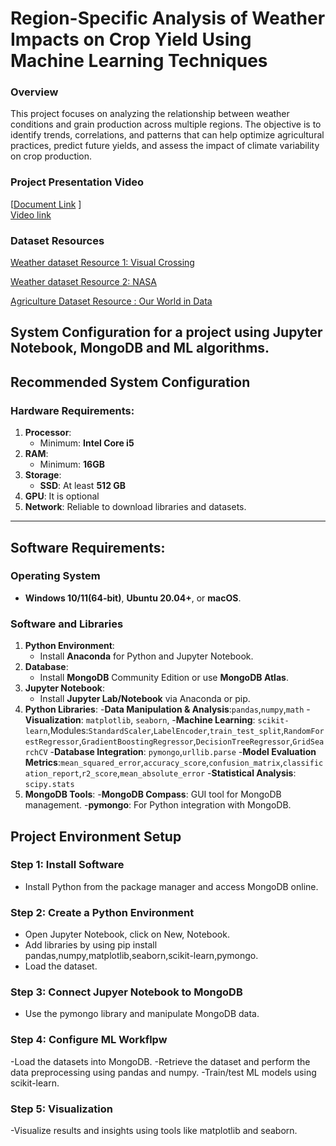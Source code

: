 
# Region-Specific Analysis of Weather Impacts on Crop Yield Using Machine Learning Techniques 

### Overview 
This project focuses on analyzing the relationship between weather conditions and grain production across multiple regions. The objective is to identify trends, correlations, and patterns that can help optimize agricultural practices, predict future yields, and assess the impact of climate variability on crop production.

### Project Presentation Video
[[Document Link](https://studentncirl-my.sharepoint.com/:f:/r/personal/x23351560_student_ncirl_ie/Documents/Programming_for_AI_Files?csf=1&web=1&e=BZP4SJ)
]
<br/> [Video link](https://studentncirl-my.sharepoint.com/personal/x23351560_student_ncirl_ie/_layouts/15/stream.aspx?id=%2Fpersonal%2Fx23351560%5Fstudent%5Fncirl%5Fie%2FDocuments%2FProgramming%5Ffor%5FAI%5FFiles%2FProject%20video%2Emp4&nav=eyJyZWZlcnJhbEluZm8iOnsicmVmZXJyYWxBcHAiOiJPbmVEcml2ZUZvckJ1c2luZXNzIiwicmVmZXJyYWxBcHBQbGF0Zm9ybSI6IldlYiIsInJlZmVycmFsTW9kZSI6InZpZXciLCJyZWZlcnJhbFZpZXciOiJNeUZpbGVzTGlua0NvcHkifX0&ga=1&referrer=StreamWebApp%2EWeb&referrerScenario=AddressBarCopied%2Eview%2Eee1503de%2D6b1a%2D45f4%2Da991%2D028510561a05) 
### Dataset Resources
[Weather dataset Resource 1: Visual Crossing](https://www.visualcrossing.com/)

[Weather dataset Resource 2: NASA](https://power.larc.nasa.gov/)

[Agriculture Dataset Resource : Our World in Data]( https://ourworldindata.org/agricultural-production#explore-data-on-agricultural-production])

## System Configuration for a project using Jupyter Notebook, MongoDB and ML algorithms.

## Recommended System Configuration

### Hardware Requirements:
1. **Processor**:
   - Minimum: **Intel Core i5**
2. **RAM**:
   - Minimum: **16GB**
3. **Storage**:
   - **SSD**: At least **512 GB**
4. **GPU**: It is optional
5. **Network**: Reliable to download libraries and datasets.

---

## Software Requirements:

### Operating System
- **Windows 10/11(64-bit)**, **Ubuntu 20.04+**, or **macOS**.

### Software and Libraries
1. **Python Environment**:
   - Install **Anaconda** for Python and Jupyter Notebook.
2. **Database**:
   - Install **MongoDB** Community Edition or use **MongoDB Atlas**.
3. **Jupyter Notebook**:
   - Install **Jupyter Lab/Notebook** via Anaconda or pip.
4. **Python Libraries**:
   -**Data Manipulation & Analysis**:`pandas`,`numpy`,`math`
   -**Visualization**: `matplotlib`, `seaborn`,
   -**Machine Learning**: `scikit-learn`,Modules:`StandardScaler`,`LabelEncoder`,`train_test_split`,`RandomForestRegressor`,`GradientBoostingRegressor`,`DecisionTreeRegressor`,`GridSearchCV`
   -**Database Integration**: `pymongo`,`urllib.parse`
   -**Model Evaluation Metrics**:`mean_squared_error`,`accuracy_score`,`confusion_matrix`,`classification_report`,`r2_score`,`mean_absolute_error`
   -**Statistical Analysis**: `scipy.stats`
6. **MongoDB Tools**:
   -**MongoDB Compass**: GUI tool for MongoDB management.
   -**pymongo**: For Python integration with MongoDB.

## Project Environment Setup

### Step 1: Install Software
- Install Python from the package manager and access MongoDB online.

### Step 2: Create a Python Environment
- Open Jupyter Notebook, click on New, Notebook.
- Add libraries by using pip install pandas,numpy,matplotlib,seaborn,scikit-learn,pymongo.
- Load the dataset.

### Step 3: Connect Jupyer Notebook to MongoDB
- Use the pymongo library and manipulate MongoDB data.

### Step 4: Configure ML Workflpw
-Load the datasets into MongoDB.
-Retrieve the dataset and perform the data preprocessing using pandas and numpy.
-Train/test ML models using scikit-learn.

### Step 5: Visualization
-Visualize results and insights using tools like matplotlib and seaborn.
